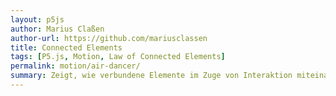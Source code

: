 ```yaml
---  
layout: p5js
author: Marius Claßen
author-url: https://github.com/mariusclassen
title: Connected Elements
tags: [P5.js, Motion, Law of Connected Elements]
permalink: motion/air-dancer/
summary: Zeigt, wie verbundene Elemente im Zuge von Interaktion miteinander reagieren und dem Betrachter suggerieren, dass es sich um einen dreidimensionalen Raum handelt, in dem eine Kugel vor den Strichen hin und her bewegt werden kann.
---  
```

